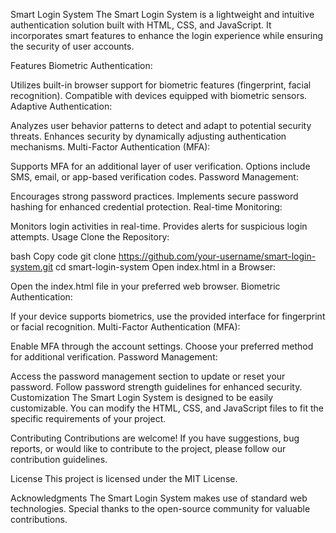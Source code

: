 Smart Login System
The Smart Login System is a lightweight and intuitive authentication solution built with HTML, CSS, and JavaScript. It incorporates smart features to enhance the login experience while ensuring the security of user accounts.

Features
Biometric Authentication:

Utilizes built-in browser support for biometric features (fingerprint, facial recognition).
Compatible with devices equipped with biometric sensors.
Adaptive Authentication:

Analyzes user behavior patterns to detect and adapt to potential security threats.
Enhances security by dynamically adjusting authentication mechanisms.
Multi-Factor Authentication (MFA):

Supports MFA for an additional layer of user verification.
Options include SMS, email, or app-based verification codes.
Password Management:

Encourages strong password practices.
Implements secure password hashing for enhanced credential protection.
Real-time Monitoring:

Monitors login activities in real-time.
Provides alerts for suspicious login attempts.
Usage
Clone the Repository:

bash
Copy code
git clone https://github.com/your-username/smart-login-system.git
cd smart-login-system
Open index.html in a Browser:

Open the index.html file in your preferred web browser.
Biometric Authentication:

If your device supports biometrics, use the provided interface for fingerprint or facial recognition.
Multi-Factor Authentication (MFA):

Enable MFA through the account settings.
Choose your preferred method for additional verification.
Password Management:

Access the password management section to update or reset your password.
Follow password strength guidelines for enhanced security.
Customization
The Smart Login System is designed to be easily customizable. You can modify the HTML, CSS, and JavaScript files to fit the specific requirements of your project.

Contributing
Contributions are welcome! If you have suggestions, bug reports, or would like to contribute to the project, please follow our contribution guidelines.

License
This project is licensed under the MIT License.

Acknowledgments
The Smart Login System makes use of standard web technologies.
Special thanks to the open-source community for valuable contributions.
